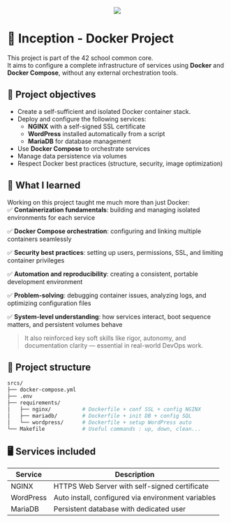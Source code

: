 <p align="center">
  <img src="https://github.com/ayogun/42-project-badges/blob/main/badges/inceptione.png">
</p>

# 💾 Inception - Docker Project

This project is part of the 42 school common core.  
It aims to configure a complete infrastructure of services using **Docker** and **Docker Compose**, without any external orchestration tools.


## 🔧 Project objectives

- Create a self-sufficient and isolated Docker container stack.
- Deploy and configure the following services:
  - **NGINX** with a self-signed SSL certificate
  - **WordPress** installed automatically from a script
  - **MariaDB** for database management
- Use **Docker Compose** to orchestrate services
- Manage data persistence via volumes
- Respect Docker best practices (structure, security, image optimization)   

## 🧠 What I learned

Working on this project taught me much more than just Docker:   
✅ **Containerization fundamentals**: building and managing isolated environments for each service  

✅ **Docker Compose orchestration**: configuring and linking multiple containers seamlessly   

✅ **Security best practices**: setting up users, permissions, SSL, and limiting container privileges  

✅ **Automation and reproducibility**: creating a consistent, portable development environment   

✅ **Problem-solving**: debugging container issues, analyzing logs, and optimizing configuration files  

✅ **System-level understanding**: how services interact, boot sequence matters, and persistent volumes behave   

> It also reinforced key soft skills like rigor, autonomy, and documentation clarity — essential in real-world DevOps work.   

## 📁 Project structure

```bash
srcs/
├── docker-compose.yml
├── .env
├── requirements/
│   ├── nginx/          # Dockerfile + conf SSL + config NGINX
│   ├── mariadb/        # Dockerfile + init DB + config SQL
│   └── wordpress/      # Dockerfile + setup WordPress auto
└── Makefile            # Useful commands : up, down, clean...
```
     
## 🖥️ Services included

| Service	| Description |
|---      |---          |
| NGINX | HTTPS Web Server with self-signed certificate |
| WordPress | Auto install, configured via environment variables |
| MariaDB | Persistent database with dedicated user | 
